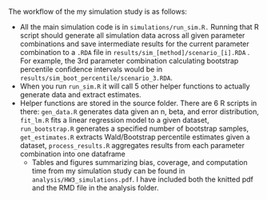 The workflow of the my simulation study is as follows:

- All the main simulation code is in ```simulations/run_sim.R.``` Running that R script should generate all simulation data across all given parameter combinations and save intermediate results for the current parameter combination to a ```.RDA``` file in ```results/sim_[method]/scenario_[i].RDA``` . For example, the 3rd parameter combination calculating bootstrap percentile confidence intervals would be in ```results/sim_boot_percentile/scenario_3.RDA```.
- When you run ```run_sim.R``` it will call 5 other helper functions to actually generate data and extract estimates.
- Helper functions are stored in the source folder. There are 6 R scripts in there: ```gen_data.R``` generates data given an n, beta, and error distribution, ```fit_lm.R``` fits a linear regression model to a given dataset, ```run_bootstrap.R``` generates a specified number of bootstrap samples, ```get_estimates.R``` extracts Wald/Bootstrap percentile estimates given a dataset, ```process_results.R``` aggregates results from each parameter combination into one dataframe
  - Tables and figures summarizing bias, coverage, and computation time from my simulation study can be found in ```analysis/HW3_simulations.pdf```. I have included both the knitted pdf and the RMD file in the analysis folder.



